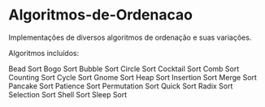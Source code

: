 # Algoritmos-de-Ordenacao
Implementações de diversos algoritmos de ordenação e suas variações.

Algoritmos incluídos:

Bead Sort
Bogo Sort
Bubble Sort
Circle Sort
Cocktail Sort
Comb Sort
Counting Sort
Cycle Sort
Gnome Sort
Heap Sort
Insertion Sort
Merge Sort
Pancake Sort
Patience Sort
Permutation Sort
Quick Sort
Radix Sort
Selection Sort
Shell Sort
Sleep Sort
